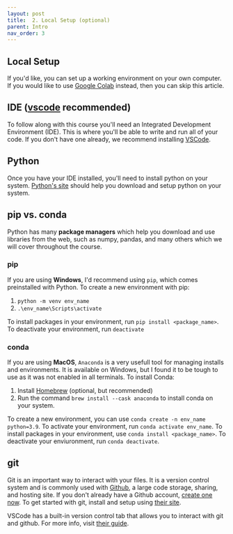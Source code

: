 ```yaml
---
layout: post
title:  2. Local Setup (optional)
parent: Intro
nav_order: 3
---
```


## Local Setup
If you'd like, you can set up a working environment on your own computer. If you would like to use [Google Colab](https://colab.research.google.com) instead, then you can skip this article.

## IDE ([vscode](https://code.visualstudio.com) recommended)

To follow along with this course you'll need an Integrated Development Environment (IDE). This is where you'll be able to write and run all of your code. If you don't have one already, we recommend installing [VSCode](https://code.visualstudio.com).

## Python

Once you have your IDE installed, you'll need to install python on your system. [Python's site](https://www.python.org/downloads/) should help you download and setup python on your system.

## pip vs. conda

Python has many **package managers** which help you download and use libraries from the web, such as numpy, pandas, and many others which we will cover throughout the course.

### pip
If you are using **Windows**, I'd recommend using ```pip```, which comes preinstalled with Python.
To create a new environment with pip:
1. ```python -m venv env_name```
2. ```.\env_name\Scripts\activate```

To install packages in your environment, run ```pip install <package_name>```.
To deactivate your environment, run ```deactivate```

### conda
If you are using **MacOS**, ```Anaconda``` is a very usefull tool for managing installs and environments. It is available on Windows, but I found it to be tough to use as it was not enabled in all terminals. To install Conda:
1. Install [Homebrew](https://brew.sh) (optional, but recommended)
2. Run the command ```brew install --cask anaconda``` to install conda on your system.

To create a new environment, you can use ```conda create -n env_name python=3.9```. 
To activate your environment, run ```conda activate env_name```.
To install packages in your environment, use ```conda install <package_name>```. 
To deactivate your enviuronment, run ```conda deactivate```.

## git

Git is an important way to interact with your files. It is a version control system and is commonly used with [Github](https://github.com), a large code storage, sharing, and hosting site. If you don't already have a Github account, [create one now](https://github.com/signup).
To get started with git, install and setup using [their site](https://git-scm.com/downloads).

VSCode has a built-in version control tab that allows you to interact with git and github. For more info, visit [their guide](https://code.visualstudio.com/docs/sourcecontrol/overview).